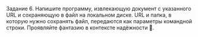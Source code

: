 Задание 6. Напишите программу, извлекающую документ с указанного URL и сохраняющую в файл на локальном диске.
URL и папка, в которую нужно сохранять файл, передаются как параметры командной строки. 
Проявляйте фантазию в контексте надёжности .

